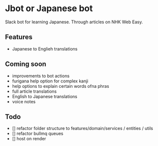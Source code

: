 # Jbot or Japanese bot

Slack bot for learning Japanese. Through articles on NHK Web Easy.

## Features

- Japanese to Englieh translations

## Coming soon

- improvements to bot actions
- furigana help option for complex kanji 
- help options to explain certain words ofna phras
- full article translations
- English to Japanese translations
- voice notes

## Todo

- [] refactor folder structure to features/domain/services / entities / utils
- [] refactor bullmq queues 
- [] host on render
